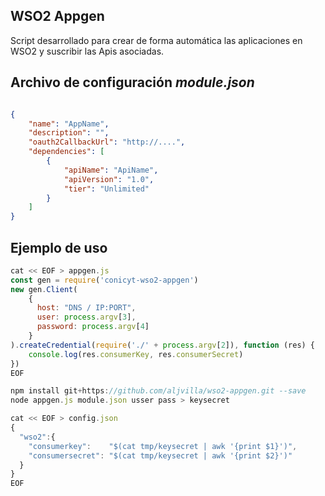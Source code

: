 WSO2 Appgen
---
Script desarrollado para crear de forma automática las aplicaciones en WSO2 y suscribir las Apis asociadas.

Archivo de configuración *module.json*
---
```json

{
    "name": "AppName",
    "description": "",
    "oauth2CallbackUrl": "http://....",
    "dependencies": [
        {
            "apiName": "ApiName",
            "apiVersion": "1.0",
            "tier": "Unlimited"
        }        
    ]
}
```

Ejemplo de uso
---

```js
cat << EOF > appgen.js
const gen = require('conicyt-wso2-appgen') 
new gen.Client(
    {
      host: "DNS / IP:PORT",
      user: process.argv[3],
      password: process.argv[4]
    }
).createCredential(require('./' + process.argv[2]), function (res) {
    console.log(res.consumerKey, res.consumerSecret)
})
EOF

npm install git+https://github.com/aljvilla/wso2-appgen.git --save
node appgen.js module.json usser pass > keysecret

cat << EOF > config.json
{
  "wso2":{
    "consumerkey":    "$(cat tmp/keysecret | awk '{print $1}')",
    "consumersecret": "$(cat tmp/keysecret | awk '{print $2}')"
  }
}
EOF

```